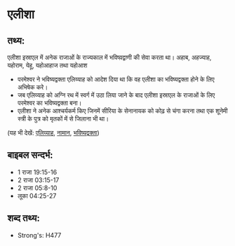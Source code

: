 # एलीशा #

## तथ्य: ##

एलीशा इस्राएल में अनेक राजाओं के राज्यकाल में भविष्य़द्वाणी की सेवा करता था। अहाब, अहज्याह, यहोराम, येहू, यहोआहाज तथा यहोआश

* परमेश्वर ने भविष्यद्वक्ता एलिय्याह को आदेश दिया था कि वह एलीशा का भविष्यद्वक्ता होने के लिए अभिषेक करे।
* जब एलिय्याह को अग्नि रथ में स्वर्ग में उठा लिया जाने के बाद एलीशा इस्राएल के राजाओं के लिए परमेश्वर का भविष्यद्वक्ता बना। 
* एलीशा ने अनेक आश्चर्यकर्म किए जिनमें सीरिया के सेनानायक को कोढ़ से चंगा करना तथा एक शूनेमी स्त्री के पुत्र को मृतकों में से जिलाना भी था।

(यह भी देखें: [एलिय्याह](../elijah.md), [नामान](../naaman.md), [भविष्यद्वक्ता](../prophet.md))

## बाइबल सन्दर्भ: ##

* 1 राजा 19:15-16
* 2 राजा 03:15-17
* 2 राजा 05:8-10
* लूका 04:25-27

## शब्द तथ्य: ##

* Strong's: H477
